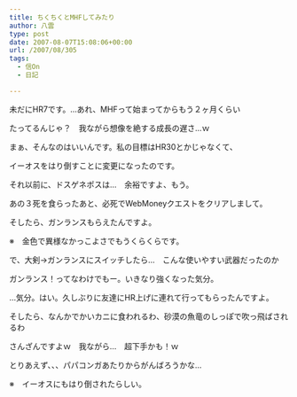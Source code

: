 ```yaml
---
title: ちくちくとMHFしてみたり
author: 八雲
type: post
date: 2007-08-07T15:08:06+00:00
url: /2007/08/305
tags:
  - 信On
  - 日記

---
```

未だにHR7です。…あれ、MHFって始まってからもう２ヶ月くらい
  
たってるんじゃ？　我ながら想像を絶する成長の遅さ…ｗ

まぁ、そんなのはいいんです。私の目標はHR30とかじゃなくて、
  
イーオスをはり倒すことに変更になったのです。

それ以前に、ドスゲネポスは…　余裕ですよ、もう。
  
あの３死を食らったあと、必死でWebMoneyクエストをクリアしまして。
  
そしたら、ガンランスもらえたんですよ。
  
※　金色で異様なかっこよさでもうくらくらです。
  
で、大剣→ガンランスにスイッチしたら…　こんな使いやすい武器だったのか
  
ガンランス！ってなわけでもー。いきなり強くなった気分。

…気分。はい。久しぶりに友達にHR上げに連れて行ってもらったんですよ。
  
そしたら、なんかでかいカニに食われるわ、砂漠の魚竜のしっぽで吹っ飛ばされるわ
  
さんざんですよｗ　我ながら…　超下手かも！ｗ
  
とりあえず、、、パパコンガあたりからがんばろうかな…
  
※　イーオスにもはり倒されたらしい。
